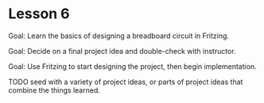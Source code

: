 Lesson 6
========

Goal: Learn the basics of designing a breadboard circuit in Fritzing.

Goal: Decide on a final project idea and double-check with instructor.

Goal: Use Fritzing to start designing the project, then begin implementation.

TODO seed with a variety of project ideas, or parts of project ideas that
combine the things learned.
